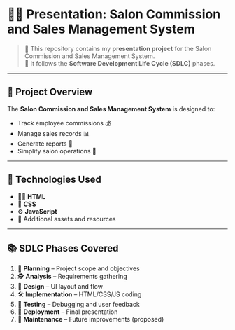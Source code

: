 # 💇‍♀️ Presentation: Salon Commission and Sales Management System

> 📁 This repository contains my **presentation project** for the Salon Commission and Sales Management System.  
> 🎯 It follows the **Software Development Life Cycle (SDLC)** phases.

---

## 📌 Project Overview

The **Salon Commission and Sales Management System** is designed to:
- Track employee commissions 💰
- Manage sales records 📊
- Generate reports 📄
- Simplify salon operations 💼

---

## 🧩 Technologies Used

- 🧑‍💻 **HTML**
- 🎨 **CSS**
- ⚙️ **JavaScript**
- 📁 Additional assets and resources

---

## 📚 SDLC Phases Covered

1. 📖 **Planning** – Project scope and objectives  
2. 🕵️ **Analysis** – Requirements gathering  
3. 🧠 **Design** – UI layout and flow  
4. 🛠️ **Implementation** – HTML/CSS/JS coding  
5. 🧪 **Testing** – Debugging and user feedback  
6. 🚀 **Deployment** – Final presentation  
7. 🔄 **Maintenance** – Future improvements (proposed)

